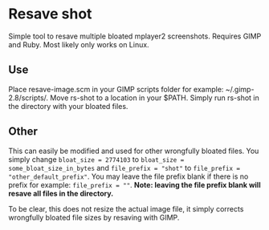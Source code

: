 # Resave shot
Simple tool to resave multiple bloated mplayer2 screenshots. Requires GIMP and Ruby. Most likely only works on Linux.

## Use
Place resave-image.scm in your GIMP scripts folder for example: ~/.gimp-2.8/scripts/. Move rs-shot to a location in your $PATH. Simply run rs-shot in the directory with your bloated files.

## Other
This can easily be modified and used for other wrongfully bloated files. You simply change `bloat_size = 2774103` to `bloat_size = some_bloat_size_in_bytes` and `file_prefix = "shot"` to `file_prefix = "other_default_prefix"`. You may leave the file prefix blank if there is no prefix for example: `file_prefix = ""`. **Note: leaving the file prefix blank will resave all files in the directory.**


To be clear, this does not resize the actual image file, it simply corrects wrongfully bloated file sizes by resaving with GIMP.